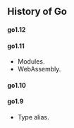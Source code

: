 History of Go
-

#### go1.12

#### go1.11

* Modules.
* WebAssembly.

#### go1.10

#### go1.9

* Type alias.
